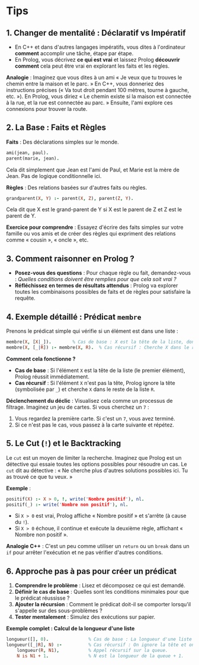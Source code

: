 # Tips

## 1. **Changer de mentalité : Déclaratif vs Impératif**
- En C++ et dans d'autres langages impératifs, vous dites à l'ordinateur **comment** accomplir une tâche, étape par étape.
- En Prolog, vous décrivez **ce qui est vrai** et laissez Prolog **découvrir comment** cela peut être vrai en explorant les faits et les règles.

**Analogie** : Imaginez que vous dites à un ami « Je veux que tu trouves le chemin entre la maison et le parc. » En C++, vous donneriez des instructions précises (« Va tout droit pendant 100 mètres, tourne à gauche, etc. »). En Prolog, vous diriez « Le chemin existe si la maison est connectée à la rue, et la rue est connectée au parc. » Ensuite, l'ami explore ces connexions pour trouver la route.

## 2. **La Base : Faits et Règles**
**Faits** : Des déclarations simples sur le monde.
```prolog
ami(jean, paul).
parent(marie, jean).
```
Cela dit simplement que Jean est l'ami de Paul, et Marie est la mère de Jean. Pas de logique conditionnelle ici.

**Règles** : Des relations basées sur d'autres faits ou règles.
```prolog
grandparent(X, Y) :- parent(X, Z), parent(Z, Y).
```
Cela dit que X est le grand-parent de Y si X est le parent de Z et Z est le parent de Y.

**Exercice pour comprendre** : Essayez d'écrire des faits simples sur votre famille ou vos amis et de créer des règles qui expriment des relations comme « cousin », « oncle », etc.

## 3. **Comment raisonner en Prolog ?**
- **Posez-vous des questions** : Pour chaque règle ou fait, demandez-vous : *Quelles conditions doivent être remplies pour que cela soit vrai ?*
- **Réfléchissez en termes de résultats attendus** : Prolog va explorer toutes les combinaisons possibles de faits et de règles pour satisfaire la requête.

## 4. **Exemple détaillé : Prédicat `membre`**
Prenons le prédicat simple qui vérifie si un élément est dans une liste :
```prolog
membre(X, [X|_]).        % Cas de base : X est la tête de la liste, donc c'est un membre.
membre(X, [_|R]) :- membre(X, R).  % Cas récursif : Cherche X dans le reste de la liste.
```

**Comment cela fonctionne ?**
- **Cas de base** : Si l'élément `X` est la tête de la liste (le premier élément), Prolog réussit immédiatement.
- **Cas récursif** : Si l'élément `X` n'est pas la tête, Prolog ignore la tête (symbolisée par `_`) et cherche `X` dans le reste de la liste `R`.

**Déclenchement du déclic** : Visualisez cela comme un processus de filtrage. Imaginez un jeu de cartes. Si vous cherchez un `7` :
1. Vous regardez la première carte. Si c'est un `7`, vous avez terminé.
2. Si ce n'est pas le cas, vous passez à la carte suivante et répétez.

## 5. **Le Cut (`!`) et le Backtracking**
Le `cut` est un moyen de limiter la recherche. Imaginez que Prolog est un détective qui essaie toutes les options possibles pour résoudre un cas. Le `cut` dit au détective : « Ne cherche plus d'autres solutions possibles ici. Tu as trouvé ce que tu veux. »

**Exemple** :
```prolog
positif(X) :- X > 0, !, write('Nombre positif'), nl.
positif(_) :- write('Nombre non positif'), nl.
```
- Si `X > 0` est vrai, Prolog affiche « Nombre positif » et s'arrête (à cause du `!`).
- Si `X > 0` échoue, il continue et exécute la deuxième règle, affichant « Nombre non positif ».

**Analogie C++** : C'est un peu comme utiliser un `return` ou un `break` dans un `if` pour arrêter l'exécution et ne pas vérifier d'autres conditions.

## 6. **Approche pas à pas pour créer un prédicat**

1. **Comprendre le problème** : Lisez et décomposez ce qui est demandé.
2. **Définir le cas de base** : Quelles sont les conditions minimales pour que le prédicat réussisse ?
3. **Ajouter la récursion** : Comment le prédicat doit-il se comporter lorsqu'il s'appelle sur des sous-problèmes ?
4. **Tester mentalement** : Simulez des exécutions sur papier.

**Exemple complet : Calcul de la longueur d'une liste**
```prolog
longueur([], 0).               % Cas de base : La longueur d'une liste vide est 0.
longueur([_|R], N) :-          % Cas récursif : On ignore la tête et on mesure la queue.
    longueur(R, N1),           % Appel récursif sur la queue.
    N is N1 + 1.               % N est la longueur de la queue + 1.
```